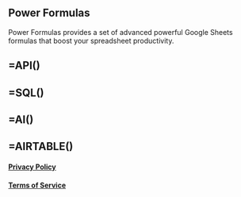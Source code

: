 ## Power Formulas

Power Formulas provides a set of advanced powerful Google Sheets formulas that boost your spreadsheet productivity.



## =API()


## =SQL()


## =AI()

## =AIRTABLE()

#### [Privacy Policy](/privacy)
#### [Terms of Service](/terms)

